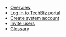 <!-- - [Domain Terms](domain_terms.md)
- [Usage API](usage_api.md)
- [Onboarding Flow](onboarding_flow.md)
- [TechBiz Tutorial](techBiz_tutorial.md)
- [Create System](create_system.md)
- [Invite Users](invite_users.md) -->

- [Overview](techBiz-overview.md)
- [Log in to TechBiz portal](log-in-to-TechBiz-portal.md)
- [Create system account](create_system.md)
- [Invite users](invite_users.md)
- [Glossary](glossary.md)

